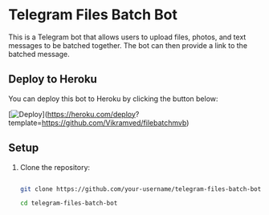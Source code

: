 # Telegram Files Batch Bot

This is a Telegram bot that allows users to upload files, photos, and text messages to be batched together. The bot can then provide a link to the batched message.

## Deploy to Heroku

You can deploy this bot to Heroku by clicking the button below:

[![Deploy](https://www.herokucdn.com/deploy/button.svg)](https://heroku.com/deploy? template=https://github.com/Vikramved/filebatchmvb)

## Setup

1. Clone the repository:

   ```bash

   git clone https://github.com/your-username/telegram-files-batch-bot.git

   cd telegram-files-batch-bot

